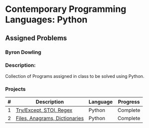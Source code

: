 # Contemporary Programming Languages: Python
## Assigned Problems
### Byron Dowling
### Description:
Collection of Programs assigned in class to be solved using Python.

### Projects

|       #       | Description                     | Language | Progress    |
| :-----------: | ------------------------------- | -------- | ----------- |
|       1       | [Try/Except, STOI, Regex](https://github.com/Byron-Dowling/4143-CPL-Dowling/blob/main/Python/4143_PyProgram1_BGD.py)       |  Python  |  Complete   |
|       2       | [Files, Anagrams, Dictionaries](https://github.com/Byron-Dowling/4143-CPL-Dowling/blob/main/Python/4143_PyProgram2_BGD.py)   |  Python  |  Complete   |

